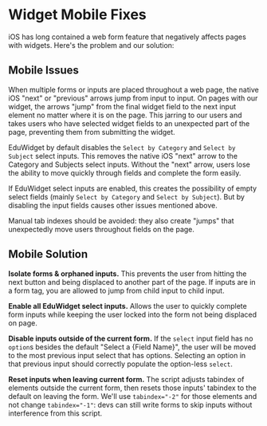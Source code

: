 # Widget Mobile Fixes

iOS has long contained a web form feature that negatively affects pages with widgets. Here's the problem and our solution:

## Mobile Issues

When multiple forms or inputs are placed throughout a web page, the native iOS "next" or "previous" arrows jump from input to input. On pages with our widget, the arrows "jump" from the final widget field to the next input element no matter where it is on the page. This jarring to our users and takes users who have selected widget fields to an unexpected part of the page, preventing them from submitting the widget.

EduWidget by default disables the `Select by Category` and `Select by Subject` select inputs. This removes the native iOS "next" arrow to the Category and Subjects select inputs. Without the "next" arrow, users lose the ability to move quickly through fields and complete the form easily.

If EduWidget select inputs are enabled, this creates the possibility of empty select fields (mainly `Select by Category` and `Select by Subject`). But by disabling the input fields causes other issues mentioned above.

Manual tab indexes should be avoided: they also create "jumps" that unexpectedly move users throughout fields on the page.

## Mobile Solution

**Isolate forms & orphaned inputs.** This prevents the user from hitting the next button and being displaced to another part of the page. If inputs are in a form tag, you are allowed to jump from child input to child input.

**Enable all EduWidget select inputs.** Allows the user to quickly complete form inputs while keeping the user locked into the form not being displaced on page.

**Disable inputs outside of the current form.** If the `select` input field has no `option`s besides the default "Select a {Field Name}", the user will be moved to the most previous input select that has options. Selecting an option in that previous input should correctly populate the option-less `select`.

**Reset inputs when leaving current form.** The script adjusts tabindex of elements outside the current form, then resets those inputs' tabindex to the default on leaving the form. We'll use `tabindex="-2"` for those elements and not change `tabindex="-1"`: devs can still write forms to skip inputs without interference from this script.
